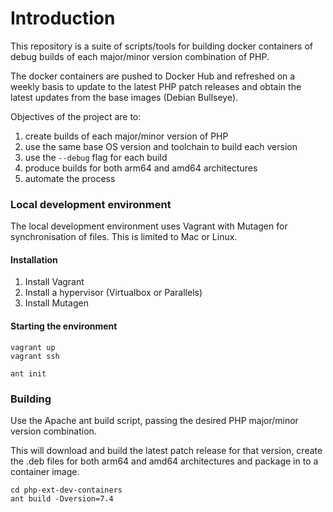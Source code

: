 
# Introduction

This repository is a suite of scripts/tools for building docker containers
of debug builds of each major/minor version combination of PHP.

The docker containers are pushed to Docker Hub and refreshed on a weekly basis
to update to the latest PHP patch releases and obtain the latest updates from
the base images (Debian Bullseye).

Objectives of the project are to:

1. create builds of each major/minor version of PHP
2. use the same base OS version and toolchain to build each version
3. use the `--debug` flag for each build
4. produce builds for both arm64 and amd64 architectures
5. automate the process

### Local development environment

The local development environment uses Vagrant with Mutagen for synchronisation of files.
This is limited to Mac or Linux.

#### Installation

1. Install Vagrant
2. Install a hypervisor (Virtualbox or Parallels)
3. Install Mutagen

#### Starting the environment

```
vagrant up
vagrant ssh

ant init
```

### Building

Use the Apache ant build script, passing the desired PHP major/minor version combination.

This will download and build the latest patch release for that version, create the .deb
files for both arm64 and amd64 architectures and package in to a container image. 

```
cd php-ext-dev-containers
ant build -Dversion=7.4
```
